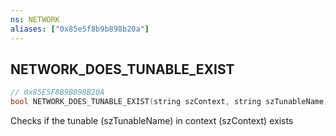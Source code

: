 ```yaml
---
ns: NETWORK
aliases: ["0x85e5f8b9b898b20a"]
---
```

## NETWORK_DOES_TUNABLE_EXIST

```c
// 0x85E5F8B9B898B20A
bool NETWORK_DOES_TUNABLE_EXIST(string szContext, string szTunableName);
```

Checks if the tunable (szTunableName) in context (szContext) exists

